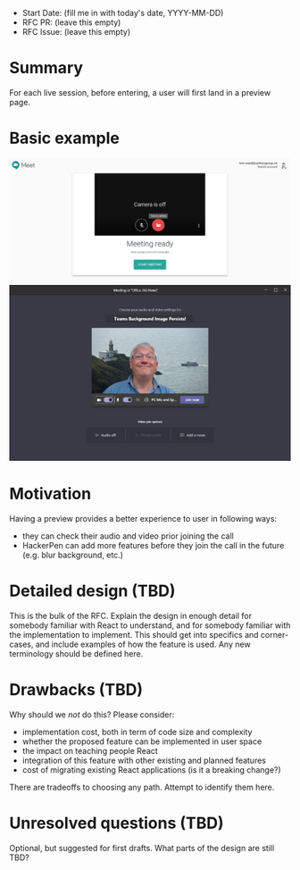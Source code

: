 - Start Date: (fill me in with today's date, YYYY-MM-DD)
- RFC PR: (leave this empty)
- RFC Issue: (leave this empty)

# Summary

For each live session, before entering, a user will first land in a preview page.

# Basic example

![google-meet-preview](google-meet-preview.png)
![microsoft-teams-preview](microsoft-teams-preview.jpeg)

# Motivation

Having a preview provides a better experience to user in following ways:

- they can check their audio and video prior joining the call
- HackerPen can add more features before they join the call in the future (e.g. blur background, etc.)

# Detailed design (TBD)

This is the bulk of the RFC. Explain the design in enough detail for somebody
familiar with React to understand, and for somebody familiar with the
implementation to implement. This should get into specifics and corner-cases,
and include examples of how the feature is used. Any new terminology should be
defined here.

# Drawbacks (TBD)

Why should we *not* do this? Please consider:

- implementation cost, both in term of code size and complexity
- whether the proposed feature can be implemented in user space
- the impact on teaching people React
- integration of this feature with other existing and planned features
- cost of migrating existing React applications (is it a breaking change?)

There are tradeoffs to choosing any path. Attempt to identify them here.

# Unresolved questions (TBD)

Optional, but suggested for first drafts. What parts of the design are still
TBD?
